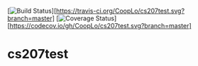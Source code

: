 [![Build Status](https://travis-ci.org/CoopLo/cs207test.svg?branch=master)][https://travis-ci.org/CoopLo/cs207test.svg?branch=master]
[![Coverage Status](https://codecov.io/gh/CoopLo/cs207test.svg?branch=master)][https://codecov.io/gh/CoopLo/cs207test.svg?branch=master]

# cs207test
